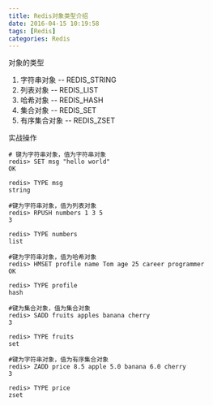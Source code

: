 ```yaml
---
title: Redis对象类型介绍
date: 2016-04-15 10:19:58
tags: [Redis]
categories: Redis
---
```

对象的类型
1. 字符串对象 -- REDIS_STRING
2. 列表对象 -- REDIS_LIST
3. 哈希对象 -- REDIS_HASH
4. 集合对象 -- REDIS_SET
5. 有序集合对象 -- REDIS_ZSET

实战操作
```
# 键为字符串对象，值为字符串对象
redis> SET msg "hello world"
OK

redis> TYPE msg
string

#键为字符串对象，值为列表对象
redis> RPUSH numbers 1 3 5
3

redis> TYPE numbers
list

#键为字符串对象，值为哈希对象
redis> HMSET profile name Tom age 25 career programmer
OK

redis> TYPE profile
hash

#键为集合对象，值为集合对象
redis> SADD fruits apples banana cherry
3

redis> TYPE fruits
set

#键为字符串对象，值为有序集合对象
redis> ZADD price 8.5 apple 5.0 banana 6.0 cherry
3

redis> TYPE price
zset
```
